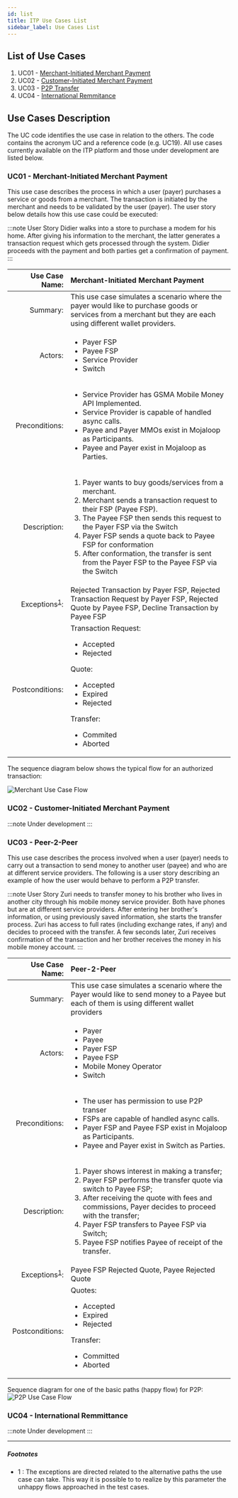 ```yaml
---
id: list
title: ITP Use Cases List
sidebar_label: Use Cases List
---
```


## List of Use Cases <a name="uc"></a>

1. UC01 - [Merchant-Initiated Merchant Payment](#mimp)
2. UC02 - [Customer-Initiated Merchant Payment](#cimp)
3. UC03 - [P2P Transfer](#p2p)
4. UC04 - [International Remmitance](#ir)

## Use Cases Description <a name="ucdescription"></a>

The UC code identifies the use case in relation to the others. The code contains
the acronym UC and a reference code (e.g. UC19). All use cases currently
available on the ITP platform and those under development are listed below.

### UC01 - Merchant-Initiated Merchant Payment <a name="mimp"></a>

This use case describes the process in which a user (payer) purchases a service
or goods from a merchant. The transaction is initiated by the merchant and needs
to be validated by the user (payer). The user story below details how this use
case could be executed:

:::note User Story Didier walks into a store to purchase a modem for his home.
After giving his information to the merchant, the latter generates a transaction
request which gets processed through the system. Didier proceeds with the
payment and both parties get a confirmation of payment. :::

|                         Use Case Name: | Merchant-Initiated Merchant Payment                                                                                                                                                                                                                                                                                                                                                                        |
| -------------------------------------: | :--------------------------------------------------------------------------------------------------------------------------------------------------------------------------------------------------------------------------------------------------------------------------------------------------------------------------------------------------------------------------------------------------------- |
|                               Summary: | This use case simulates a scenario where the payer would like to purchase goods or services from a merchant but they are each using different wallet providers.                                                                                                                                                                                                                                            |
|                                Actors: | <ul><li>Payer FSP</li><li>Payee FSP</li><li>Service Provider</li><li>Switch</li></ul>                                                                                                                                                                                                                                                                                                                      |
|                         Preconditions: | <ul><li> Service Provider has GSMA Mobile Money API Implemented. </li><li> Service Provider is capable of handled async calls.</li><li> Payee and Payer MMOs exist in Mojaloop as Participants.</li> <li> Payee and Payer exist in Mojaloop as Parties. </li></ul>                                                                                                                                         |
|                           Description: | <ol><li> Payer wants to buy goods/services from a merchant. </li><li> Merchant sends a transaction request to their FSP (Payee FSP). </li><li> The Payee FSP then sends this request to the Payer FSP via the Switch </li><li> Payer FSP sends a quote back to Payee FSP for conformation </li><li> After conformation, the transfer is sent from the Payer FSP to the Payee FSP via the Switch </li></ol> |
| Exceptions<sup>[1](#exceptions)</sup>: | Rejected Transaction by Payer FSP, Rejected Transaction Request by Payer FSP, Rejected Quote by Payee FSP, Decline Transaction by Payee FSP                                                                                                                                                                                                                                                                |
|                        Postconditions: | Transaction Request: <ul><li>Accepted</li><li>Rejected</li></ul> Quote: <ul><li>Accepted</li><li>Expired</li><li>Rejected</li></ul> Transfer: <ul><li>Commited</li><li>Aborted</li></ul>                                                                                                                                                                                                                   |

The sequence diagram below shows the typical flow for an authorized transaction:

![Merchant Use Case Flow](/img/ucmp.svg)

### UC02 - Customer-Initiated Merchant Payment <a name="cimp"></a>

:::note Under development :::

### UC03 - Peer-2-Peer <a name="p2p"></a>

This use case describes the process involved when a user (payer) needs to carry
out a transaction to send money to another user (payee) and who are at different
service providers. The following is a user story describing an example of how
the user would behave to perform a P2P transfer.

:::note User Story Zuri needs to transfer money to his brother who lives in
another city through his mobile money service provider. Both have phones but are
at different service providers. After entering her brother's information, or
using previously saved information, she starts the transfer process. Zuri has
access to full rates (including exchange rates, if any) and decides to proceed
with the transfer. A few seconds later, Zuri receives confirmation of the
transaction and her brother receives the money in his mobile money account. :::

|                         Use Case Name: | Peer-2-Peer                                                                                                                                                                                                                                                                                                                                                    |
| -------------------------------------: | :------------------------------------------------------------------------------------------------------------------------------------------------------------------------------------------------------------------------------------------------------------------------------------------------------------------------------------------------------------- |
|                               Summary: | This use case simulates a scenario where the Payer would like to send money to a Payee but each of them is using different wallet providers                                                                                                                                                                                                                    |
|                                Actors: | <ul><li>Payer</li><li>Payee</li><li>Payer FSP</li><li>Payee FSP</li><li>Mobile Money Operator</li><li>Switch</li></ul>                                                                                                                                                                                                                                         |
|                         Preconditions: | <ul><li>The user has permission to use P2P transer</li><li>FSPs are capable of handled async calls.</li><li>Payer FSP and Payee FSP exist in Mojaloop as Participants.</li><li>Payee and Payer exist in Switch as Parties.</li></ul>                                                                                                                           |
|                           Description: | <ol><li>Payer shows interest in making a transfer;</li><li>Payer FSP performs the transfer quote via switch to Payee FSP;</li><li>After receiving the quote with fees and commissions, Payer decides to proceed with the transfer;</li><li>Payer FSP transfers to Payee FSP via Switch;</li><li>Payee FSP notifies Payee of receipt of the transfer.</li></ol> |
| Exceptions<sup>[1](#exceptions)</sup>: | Payee FSP Rejected Quote, Payee Rejected Quote                                                                                                                                                                                                                                                                                                                 |
|                        Postconditions: | Quotes:<ul><li>Accepted</li><li>Expired</li><li>Rejected</li></ul>Transfer:<ul><li>Committed</li><li>Aborted</li></ul>                                                                                                                                                                                                                                         |

Sequence diagram for one of the basic paths (happy flow) for P2P:
![P2P Use Case Flow](/img/ucp2p.svg)

### UC04 - International Remmittance <a name="ir"></a>

:::note Under development :::

---

##### Footnotes

- <a name="exceptions">1 </a>: The exceptions are directed related to the
  alternative paths the use case can take. This way it is possible to to realize
  by this parameter the unhappy flows approached in the test cases.
